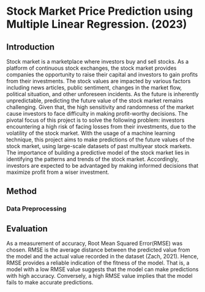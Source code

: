 # Stock Market Price Prediction using Multiple Linear Regression. (2023)
## Introduction 
Stock market is a marketplace where investors buy and sell stocks. As a platform of continuous stock exchanges, the stock market provides companies the opportunity to raise their capital and investors to gain profits from their investments. The stock values are impacted by various factors including news articles, public sentiment, changes in the market flow, political situation, and other unforeseen incidents. As the future is inherently unpredictable, predicting the future value of the stock market remains challenging. Given that, the high sensitivity and randomness of the market cause investors to face difficulty in making profit-worthy decisions. 
The pivotal focus of this project is to solve the following problem: investors encountering a high risk of facing losses from their investments, due to the volatility of the stock market. With the usage of a machine learning technique, this project aims to make predictions of the future values of the stock market, using large-scale datasets of past multiyear stock markets. The importance of building a predictive model of the stock market lies in identifying the patterns and trends of the stock market. Accordingly, investors are expected to be advantaged by making informed decisions that maximize profit from a wiser investment. 

## Method 
### Data Preprocessing 

## Evaluation 
As a measurement of accuracy, Root Mean Squared Error(RMSE) was chosen. RMSE is the average distance between the predicted value from the model and the actual value recorded in the dataset (Zach, 2021). Hence, RMSE provides a reliable indication of the fitness of the model. That is, a model with a low RMSE value suggests that the model can make predictions with high accuracy. Conversely, a high RMSE value implies that the model fails to make accurate predictions. 
